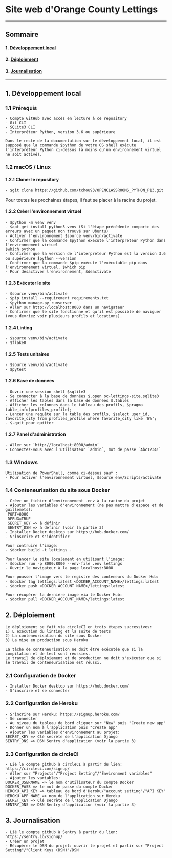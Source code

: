 # Site web d'Orange County Lettings

---
## Sommaire
#### 1. [Développement local](#dev_local)
#### 2. [Déploiement](#deploiement)
#### 3. [Journalisation](#journalisation)
---

<a name="dev_local"></a>
## 1. Développement local

### 1.1 Prérequis
```
- Compte GitHub avec accès en lecture à ce repository
- Git CLI
- SQLite3 CLI
- Interpréteur Python, version 3.6 ou supérieure

Dans le reste de la documentation sur le développement local, il est supposé que la commande $python de votre OS shell exécute l'interpréteur Python ci-dessus (à moins qu'un environnement virtuel ne soit activé).
```

### 1.2 macOS / Linux

#### 1.2.1 Cloner le repository
```
- $git clone https://github.com/tchou93/OPENCLASSROOMS_PYTHON_P13.git
```

Pour toutes les prochaines étapes, il faut se placer à la racine du projet.

#### 1.2.2 Créer l'environnement virtuel
```
- $python -m venv venv
- $apt-get install python3-venv (Si l'étape précédente comporte des erreurs avec un paquet non trouvé sur Ubuntu)
- Activer l'environnement $source venv/bin/activate
- Confirmer que la commande $python exécute l'interpréteur Python dans l'environnement virtuel
$which python
- Confirmer que la version de l'interpréteur Python est la version 3.6 ou supérieure $python --version
- Confirmer que la commande $pip exécute l'exécutable pip dans l'environnement virtuel, $which pip
- Pour désactiver l'environnement, $deactivate
```

#### 1.2.3 Exécuter le site
```
- $source venv/bin/activate
- $pip install --requirement requirements.txt
- $python manage.py runserver
- Aller sur http://localhost:8000 dans un navigateur
- Confirmer que le site fonctionne et qu'il est possible de naviguer (vous devriez voir plusieurs profils et locations).
```

#### 1.2.4 Linting
```
- $source venv/bin/activate
- $flake8
```

#### 1.2.5 Tests unitaires
```
- $source venv/bin/activate
- $pytest
```

#### 1.2.6 Base de données
```
- Ouvrir une session shell $sqlite3
- Se connecter à la base de données $.open oc-lettings-site.sqlite3
- Afficher les tables dans la base de données $.tables
- Afficher les colonnes dans le tableau des profils, $pragma table_info(profiles_profile);
- Lancer une requête sur la table des profils, $select user_id, favorite_city from profiles_profile where favorite_city like 'B%';
- $.quit pour quitter
```

#### 1.2.7 Panel d'administration
```
- Aller sur `http://localhost:8000/admin`
- Connectez-vous avec l'utilisateur `admin`, mot de passe `Abc1234!`
```

### 1.3 Windows
```
Utilisation de PowerShell, comme ci-dessus sauf :
- Pour activer l'environnement virtuel, $source env/Scripts/activate
```

### 1.4 Conteneurisation du site sous Docker
```
- Créer un fichier d'environnement .env à la racine du projet
- Ajouter les variables d'environnement (ne pas mettre d'espace et de guillemets):
 PORT=8000
 DEBUG=TRUE
 SECRET_KEY => à définir
 SENTRY_DSN => à définir (voir la partie 3)
- Installer Docker desktop sur https://hub.docker.com/
- S'inscrire et s'identifier

Pour contruire l'image: 
- $docker build -t lettings .

Pour lancer le site localement en utilisant l'image: 
- $docker run -p 8000:8000 --env-file .env lettings
- Ouvrir le navigateur à la page localhost:8000

Pour pousser l'image vers le registre des conteneurs du Docker Hub:
- $docker tag lettings:latest <DOCKER_ACCOUNT_NAME>/lettings:latest
- $docker push <DOCKER_ACCOUNT_NAME>/lettings:latest

Pour récupérer la dernière image via le Docker Hub:
- $docker pull <DOCKER_ACCOUNT_NAME>/lettings:latest
```

<a name="deploiement"></a>
## 2. Déploiement
```
Le déploiement se fait via circleCI en trois étapes successives: 
1) L exécution du linting et la suite de tests
2) La conteneurisation du site sous Docker
3) La mise en production sous Heroku

La tâche de conteneurisation ne doit être exécutée que si la compilation et de test sont réussies.
Le travail de déploiement et de production ne doit s'exécuter que si le travail de conteneurisation est réussi.
```
### 2.1 Configuration de Docker
```
- Installer Docker desktop sur https://hub.docker.com/
- S'inscrire et se connecter
```

### 2.2 Configuration de Heroku
```
- S'incrire sur Heroku: https://signup.heroku.com/
- Se connecter
- Au niveau du tableau de bord cliquer sur "New" puis "Create new app"
- Donner un nom à l'application puis "Create app"
- Ajouter les variables d'environnement au projet:
SECRET_KEY => Clé secrète de l'application Django
SENTRY_DNS => DSN Sentry d'application (voir la partie 3)

```
### 2.3 Configuration de circleCI
```
- Lié le compte github à circleCI à partir du lien: https://circleci.com/signup/
- Aller sur "Projects"/"Project Setting"/"Environment variables"
- Ajouter les variables:
DOCKER_USERNAME => le nom d'utilisateur du compte Docker
DOCKER_PASS => le mot de passe du compte Docker
HEROKU_API_KEY => tableau de bord d'Heroku/"account setting"/"API KEY"
HEROKU_APP_NAME => nom de l'application sur Heroku
SECRET_KEY => Clé secrète de l'application Django
SENTRY_DNS => DSN Sentry d'application (voir la partie 3)
```

<a name="journalisation"></a>
## 3. Journalisation
```
- Lié le compte github à Sentry à partir du lien: https://sentry.io/signup/
- Créer un projet 
- Récupérer le DSN du projet: ouvrir le projet et partir sur "Project Setting"/"Client Keys (DSN)"/DSN
```


